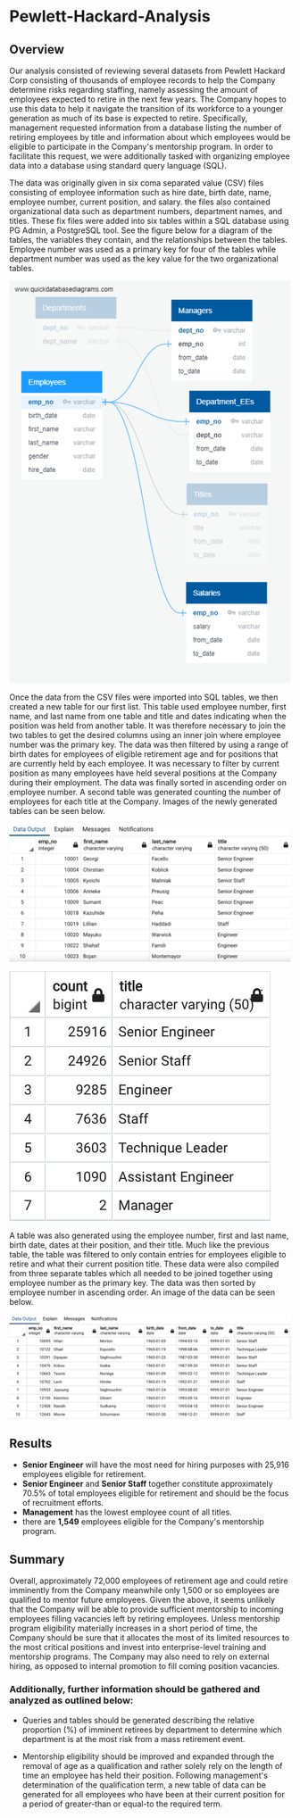 # Pewlett-Hackard-Analysis

## Overview
Our analysis consisted of reviewing several datasets from Pewlett Hackard Corp consisting of thousands of employee records to help the Company determine risks regarding staffing, namely assessing the amount of employees expected to retire in the next few years. The Company hopes to use this data to help it navigate the transition of its workforce to a younger generation as much of its base is expected to retire.  Specifically, management requested information from a database listing the number of retiring employees by title and information about which employees would be eligible to participate in the Company's mentorship program. In order to facilitate this request, we were additionally tasked with organizing employee data into a database using standard query language (SQL). 

The data was originally given in six coma separated value (CSV) files consisting of employee information such as hire date, birth date, name, employee number, current position, and salary.  the files also contained organizational data such as department numbers, department names, and titles. These fix files were added into six tables within a SQL database using PG Admin, a PostgreSQL tool. See the figure below for a diagram of the tables, the variables they contain, and the relationships between the tables.  Employee number was used as a primary key for four of the tables while department number was used as the key value for the two organizational tables.


 ![BDB](Resources/QuickDBD-export.png)

Once the data from the CSV files were imported into SQL tables, we then created a new table for our first list. This table used employee number, first name, and last name from one table and title and dates indicating when the position was held from another table. It was therefore necessary to join the two tables to get the desired columns using an inner join where employee number was the primary key. The data was then filtered by using a range of birth dates for employees of eligible retirement age and for positions that are currently held by each employee. It was necessary to filter by current position as many employees have held several positions at the Company during their employment. The data was finally sorted in ascending order on employee number. A second table was generated counting the number of employees for each title at the Company.  Images of the newly generated tables can be seen below.

 ![BDB](Resources/unique_titles.png)
 
 ![BDB](Resources/retiring_titles.png)

A table was also generated using the employee number, first and last name, birth date, dates at their position, and their title. Much like the previous table, the table was filtered to only contain entries for employees eligible to retire and what their current position title.  These data were also compiled from three separate tables which all needed to be joined together using employee number as the primary key. The data was then sorted by employee number in ascending order. An image of the data can be seen below.

 ![BDB](Resources/mentoring_titles.png)

## Results

- **Senior Engineer** will have the most need for hiring purposes with 25,916 employees eligible for retirement.
- **Senior Engineer** and **Senior Staff** together constitute approximately 70.5% of total employees eligible for retirement and should be the focus of recruitment efforts. 
- **Management** has the lowest employee count of all titles. 
- there are **1,549** employees eligible for the Company's mentorship program. 

## Summary

Overall, approximately 72,000 employees of retirement age and could retire imminently from the Company meanwhile only 1,500 or so employees are qualified to mentor future employees. Given the above, it seems unlikely that the Company will be able to provide sufficient mentorship to incoming employees filling vacancies left by retiring employees. Unless mentorship program eligibility materially increases in a short period of time, the Company should be sure that it allocates the most of its limited resources to the most critical positions and invest into enterprise-level training and mentorship programs. The Company may also need to rely on external hiring, as opposed to internal promotion to fill coming position vacancies.  

### **Additionally, further information should be gathered and analyzed as outlined below:**

- Queries and tables should be generated describing the relative proportion (%) of imminent retirees by department to determine which department is at the most risk from a mass retirement event. 

- Mentorship eligibility should be improved and expanded through the removal of age as a qualification and rather solely rely on the length of time an employee has held their position. Following management's determination of the qualification term, a new table of data can be generated for all employees who have been at their current position for a period of greater-than or equal-to the required term. 








